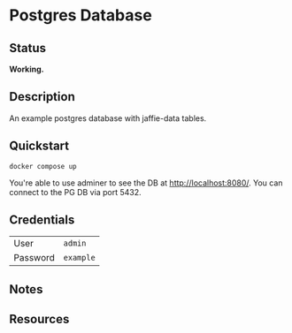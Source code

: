 # Postgres Database

## Status

**Working.**

## Description

An example postgres database with jaffie-data tables.

## Quickstart

```docker compose up```

You're able to use adminer to see the DB at <http://localhost:8080/>.  You can connect to the PG DB via port 5432.

## Credentials

|          |           |
| -------- | --------- |
| User     | `admin`   |
| Password | `example` |

## Notes

## Resources
